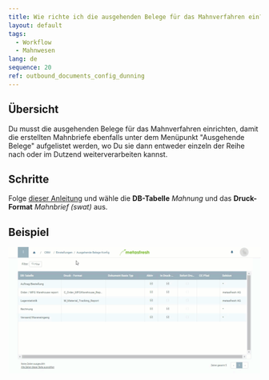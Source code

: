 ```yaml
---
title: Wie richte ich die ausgehenden Belege für das Mahnverfahren ein?
layout: default
tags:
  - Workflow
  - Mahnwesen
lang: de
sequence: 20
ref: outbound_documents_config_dunning
---
```


## Übersicht
Du musst die ausgehenden Belege für das Mahnverfahren einrichten, damit die erstellten Mahnbriefe ebenfalls unter dem Menüpunkt "Ausgehende Belege" aufgelistet werden, wo Du sie dann entweder einzeln der Reihe nach oder im Dutzend weiterverarbeiten kannst.

## Schritte
Folge [dieser Anleitung](Ausgehende_Belege_Konfig) und wähle die **DB-Tabelle** *Mahnung* und das **Druck-Format** *Mahnbrief (swat)* aus.

## Beispiel
![](assets/Ausgehende_Belege_Konfig+Mahnung.gif)
